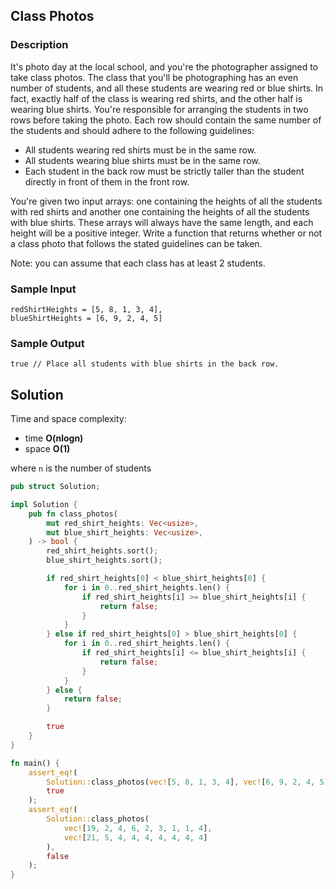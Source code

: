 ## Class Photos

### Description

It's photo day at the local school, and you're the photographer assigned to take class photos. The class that you'll be photographing has an even number of students, and all these students are wearing red or blue shirts. In fact, exactly half of the class is wearing red shirts, and the other half is wearing blue shirts. You're responsible for arranging the students in two rows before taking the photo. Each row should contain the same number of the students and should adhere to the following guidelines:

<ul>
  <li>All students wearing red shirts must be in the same row.</li>
  <li>All students wearing blue shirts must be in the same row.</li>
  <li>
    Each student in the back row must be strictly taller than the student
    directly in front of them in the front row.
  </li>
</ul>

You're given two input arrays: one containing the heights of all the students with red shirts and another one containing the heights of all the students with blue shirts. These arrays will always have the same length, and each height will be a positive integer. Write a function that returns whether or not a class photo that follows the stated guidelines can be taken.

Note: you can assume that each class has at least 2 students.

### Sample Input

```
redShirtHeights = [5, 8, 1, 3, 4],
blueShirtHeights = [6, 9, 2, 4, 5]
```

### Sample Output

```
true // Place all students with blue shirts in the back row.
```

## Solution

Time and space complexity:

- time **O(nlogn)**
- space **O(1)**

where `n` is the number of students

```rust
pub struct Solution;

impl Solution {
    pub fn class_photos(
        mut red_shirt_heights: Vec<usize>,
        mut blue_shirt_heights: Vec<usize>,
    ) -> bool {
        red_shirt_heights.sort();
        blue_shirt_heights.sort();

        if red_shirt_heights[0] < blue_shirt_heights[0] {
            for i in 0..red_shirt_heights.len() {
                if red_shirt_heights[i] >= blue_shirt_heights[i] {
                    return false;
                }
            }
        } else if red_shirt_heights[0] > blue_shirt_heights[0] {
            for i in 0..red_shirt_heights.len() {
                if red_shirt_heights[i] <= blue_shirt_heights[i] {
                    return false;
                }
            }
        } else {
            return false;
        }

        true
    }
}

fn main() {
    assert_eq!(
        Solution::class_photos(vec![5, 8, 1, 3, 4], vec![6, 9, 2, 4, 5]),
        true
    );
    assert_eq!(
        Solution::class_photos(
            vec![19, 2, 4, 6, 2, 3, 1, 1, 4],
            vec![21, 5, 4, 4, 4, 4, 4, 4, 4]
        ),
        false
    );
}
```
